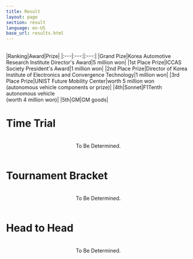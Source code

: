 ```yaml
---
title: Result
layout: page
section: result
language: en-US
base_url: results.html
---
```


<br>
|Ranking|Award|Prize|
|:---|:---:|:---:|
|Grand Pize|Korea Automotive Research Institute Director's Award|5 million won|
|1st Place Prize|ICCAS Society President's Award|1 million won|
|2nd Place Prize|Director of Korea Institute of Electronics and Convergence Technology|1 million won|
|3rd Place Prize|UNIST Future Mobility Center|worth 5 million won <br>(autonomous vehicle components or prize)|
|4th|Sonnet|F1Tenth autonomous vehicle<br>(worth 4 million won)|
|5th|GM|GM goods|

# Time Trial

<br>
<center>
<!-- <img src="../images/result_tt.png"  style="width: 80%" alt="Time Trial" /> -->
To Be Determined.
</center>
<br>

# Tournament Bracket

<br>
<center>
<!-- <img src="../images/result_bracket.png"  style="width: 80%" alt="Tournament Bracket" /> -->
To Be Determined.
</center>
<br>

# Head to Head

<br>
<center>
<!-- <img src="../images/result_hth.png"  alt="Head to Head" /> -->
To Be Determined.
</center>
<br>
